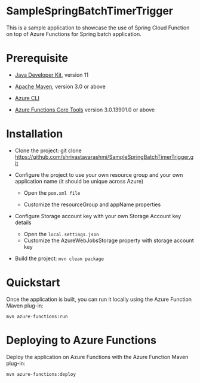 # SampleSpringBatchTimerTrigger

This is a sample application to showcase the use of Spring Cloud Function on top of Azure Functions for Spring batch application.

# Prerequisite

* [Java Developer Kit](https://docs.microsoft.com/en-us/azure/developer/java/fundamentals/java-support-on-azure), version 11

* [Apache Maven](https://maven.apache.org/), version 3.0 or above

* [Azure CLI](https://docs.microsoft.com/en-us/cli/azure)

* [Azure Functions Core Tools](https://docs.microsoft.com/en-us/azure/azure-functions/functions-run-local#v2) version 3.0.13901.0 or above

# Installation

* Clone the project: git clone https://github.com/shrivastavarashmi/SampleSpringBatchTimerTrigger.git

* Configure the project to use your own resource group and your own application name (it should be unique across Azure)

  * Open the ``` pom.xml file ```

  * Customize the resourceGroup and appName properties
  
* Configure Storage account key with your own Storage Account key details

  * Open the ``` local.settings.json ```
  * Customize the AzureWebJobsStorage property with storage account key

* Build the project: ``` mvn clean package ```

# Quickstart

Once the application is built, you can run it locally using the Azure Function Maven plug-in:

``` mvn azure-functions:run ```

# Deploying to Azure Functions

Deploy the application on Azure Functions with the Azure Function Maven plug-in:

``` mvn azure-functions:deploy ```
